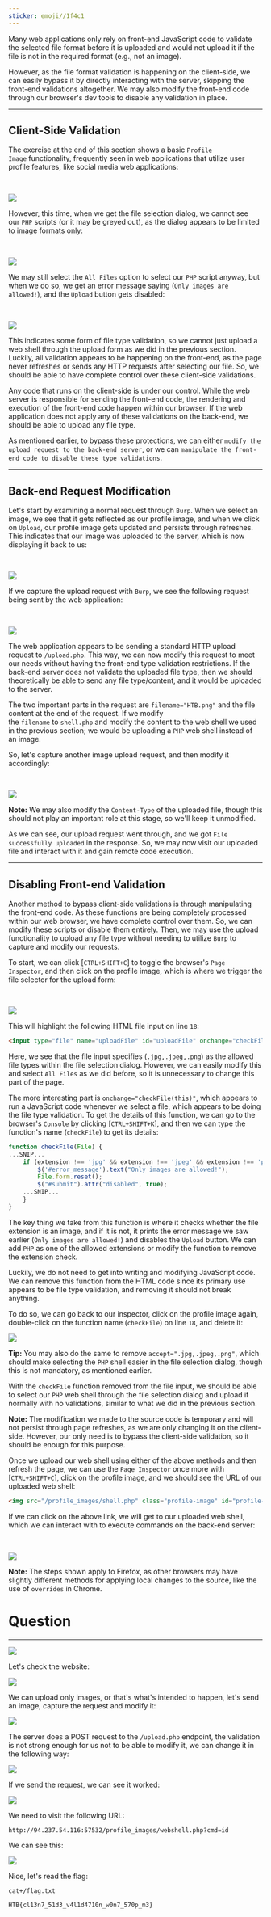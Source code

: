 ```yaml
---
sticker: emoji//1f4c1
---
```

Many web applications only rely on front-end JavaScript code to validate the selected file format before it is uploaded and would not upload it if the file is not in the required format (e.g., not an image).

However, as the file format validation is happening on the client-side, we can easily bypass it by directly interacting with the server, skipping the front-end validations altogether. We may also modify the front-end code through our browser's dev tools to disable any validation in place.

---

## Client-Side Validation

The exercise at the end of this section shows a basic `Profile Image` functionality, frequently seen in web applications that utilize user profile features, like social media web applications:

   

![](https://academy.hackthebox.com/storage/modules/136/file_uploads_profile_image_upload.jpg)

However, this time, when we get the file selection dialog, we cannot see our `PHP` scripts (or it may be greyed out), as the dialog appears to be limited to image formats only:

   

![](https://academy.hackthebox.com/storage/modules/136/file_uploads_select_file_types.jpg)

We may still select the `All Files` option to select our `PHP` script anyway, but when we do so, we get an error message saying (`Only images are allowed!`), and the `Upload` button gets disabled:

   

![](https://academy.hackthebox.com/storage/modules/136/file_uploads_select_denied.jpg)

This indicates some form of file type validation, so we cannot just upload a web shell through the upload form as we did in the previous section. Luckily, all validation appears to be happening on the front-end, as the page never refreshes or sends any HTTP requests after selecting our file. So, we should be able to have complete control over these client-side validations.

Any code that runs on the client-side is under our control. While the web server is responsible for sending the front-end code, the rendering and execution of the front-end code happen within our browser. If the web application does not apply any of these validations on the back-end, we should be able to upload any file type.

As mentioned earlier, to bypass these protections, we can either `modify the upload request to the back-end server`, or we can `manipulate the front-end code to disable these type validations`.

---

## Back-end Request Modification

Let's start by examining a normal request through `Burp`. When we select an image, we see that it gets reflected as our profile image, and when we click on `Upload`, our profile image gets updated and persists through refreshes. This indicates that our image was uploaded to the server, which is now displaying it back to us:

   

![](https://academy.hackthebox.com/storage/modules/136/file_uploads_normal_request.jpg)

If we capture the upload request with `Burp`, we see the following request being sent by the web application:

   

![](https://academy.hackthebox.com/storage/modules/136/file_uploads_image_upload_request.jpg)

The web application appears to be sending a standard HTTP upload request to `/upload.php`. This way, we can now modify this request to meet our needs without having the front-end type validation restrictions. If the back-end server does not validate the uploaded file type, then we should theoretically be able to send any file type/content, and it would be uploaded to the server.

The two important parts in the request are `filename="HTB.png"` and the file content at the end of the request. If we modify the `filename` to `shell.php` and modify the content to the web shell we used in the previous section; we would be uploading a `PHP` web shell instead of an image.

So, let's capture another image upload request, and then modify it accordingly:

   

![](https://academy.hackthebox.com/storage/modules/136/file_uploads_modified_upload_request.jpg)

**Note:** We may also modify the `Content-Type` of the uploaded file, though this should not play an important role at this stage, so we'll keep it unmodified.

As we can see, our upload request went through, and we got `File successfully uploaded` in the response. So, we may now visit our uploaded file and interact with it and gain remote code execution.

---

## Disabling Front-end Validation

Another method to bypass client-side validations is through manipulating the front-end code. As these functions are being completely processed within our web browser, we have complete control over them. So, we can modify these scripts or disable them entirely. Then, we may use the upload functionality to upload any file type without needing to utilize `Burp` to capture and modify our requests.

To start, we can click [`CTRL+SHIFT+C`] to toggle the browser's `Page Inspector`, and then click on the profile image, which is where we trigger the file selector for the upload form:

   

![](https://academy.hackthebox.com/storage/modules/136/file_uploads_element_inspector.jpg)

This will highlight the following HTML file input on line `18`:

```html
<input type="file" name="uploadFile" id="uploadFile" onchange="checkFile(this)" accept=".jpg,.jpeg,.png">
```

Here, we see that the file input specifies (`.jpg,.jpeg,.png`) as the allowed file types within the file selection dialog. However, we can easily modify this and select `All Files` as we did before, so it is unnecessary to change this part of the page.

The more interesting part is `onchange="checkFile(this)"`, which appears to run a JavaScript code whenever we select a file, which appears to be doing the file type validation. To get the details of this function, we can go to the browser's `Console` by clicking [`CTRL+SHIFT+K`], and then we can type the function's name (`checkFile`) to get its details:

```javascript
function checkFile(File) {
...SNIP...
    if (extension !== 'jpg' && extension !== 'jpeg' && extension !== 'png') {
        $('#error_message').text("Only images are allowed!");
        File.form.reset();
        $("#submit").attr("disabled", true);
    ...SNIP...
    }
}
```

The key thing we take from this function is where it checks whether the file extension is an image, and if it is not, it prints the error message we saw earlier (`Only images are allowed!`) and disables the `Upload` button. We can add `PHP` as one of the allowed extensions or modify the function to remove the extension check.

Luckily, we do not need to get into writing and modifying JavaScript code. We can remove this function from the HTML code since its primary use appears to be file type validation, and removing it should not break anything.

To do so, we can go back to our inspector, click on the profile image again, double-click on the function name (`checkFile`) on line `18`, and delete it:


![](https://academy.hackthebox.com/storage/modules/136/file_uploads_removed_js_function.jpg)

**Tip:** You may also do the same to remove `accept=".jpg,.jpeg,.png"`, which should make selecting the `PHP` shell easier in the file selection dialog, though this is not mandatory, as mentioned earlier.

With the `checkFile` function removed from the file input, we should be able to select our `PHP` web shell through the file selection dialog and upload it normally with no validations, similar to what we did in the previous section.

**Note:** The modification we made to the source code is temporary and will not persist through page refreshes, as we are only changing it on the client-side. However, our only need is to bypass the client-side validation, so it should be enough for this purpose.

Once we upload our web shell using either of the above methods and then refresh the page, we can use the `Page Inspector` once more with [`CTRL+SHIFT+C`], click on the profile image, and we should see the URL of our uploaded web shell:


```html
<img src="/profile_images/shell.php" class="profile-image" id="profile-image">
```

If we can click on the above link, we will get to our uploaded web shell, which we can interact with to execute commands on the back-end server:

   

![](https://academy.hackthebox.com/storage/modules/136/file_uploads_php_manual_shell.jpg)

**Note:** The steps shown apply to Firefox, as other browsers may have slightly different methods for applying local changes to the source, like the use of `overrides` in Chrome.

# Question
---

![](../images/Pasted%20image%2020250206145934.png)

Let's check the website:

![](../images/Pasted%20image%2020250206145944.png)

We can upload only images, or that's what's intended to happen, let's send an image, capture the request and modify it:

![](../images/Pasted%20image%2020250206150251.png)

The server does a POST request to the `/upload.php` endpoint, the validation is not strong enough for us not to be able to modify it, we can change it in the following way:

![](../images/Pasted%20image%2020250206150411.png)

If we send the request, we can see it worked:

![](../images/Pasted%20image%2020250206150428.png)

We need to visit the following URL:

```
http://94.237.54.116:57532/profile_images/webshell.php?cmd=id
```

We can see this:

![](../images/Pasted%20image%2020250206151736.png)

Nice, let's read the flag:

```
cat+/flag.txt
```

```
HTB{cl13n7_51d3_v4l1d4710n_w0n7_570p_m3}
```